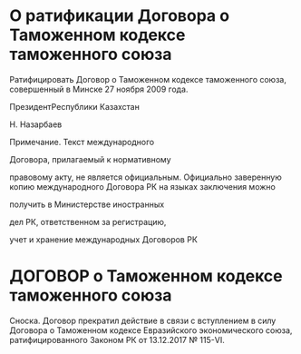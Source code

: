 # О ратификации Договора о Таможенном кодексе таможенного союза

Ратифицировать Договор о Таможенном кодексе таможенного союза, совершенный в Минске 27 ноября 2009 года.

Пре­зи­дентРес­пуб­ли­ки Ка­зах­стан

Н. На­зар­ба­ев

Примечание. Текст международного

Договора, прилагаемый к нормативному

правовому акту, не является официальным. Официально заверенную копию международного Договора РК на языках заключения можно

получить в Министерстве иностранных

дел РК, ответственном за регистрацию,

учет и хранение международных Договоров РК

# ДОГОВОР о Таможенном кодексе таможенного союза

Сноска. Договор прекратил действие в связи с вступлением в силу Договора о Таможенном кодексе Евразийского экономического союза, ратифицированного Законом РК от 13.12.2017 № 115-VI.

